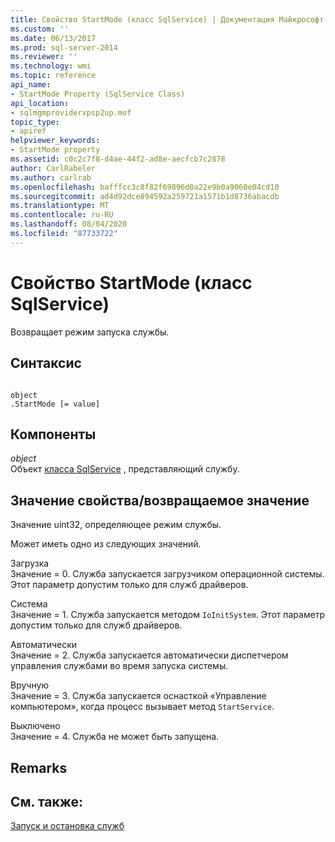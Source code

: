```yaml
---
title: Свойство StartMode (класс SqlService) | Документация Майкрософт
ms.custom: ''
ms.date: 06/13/2017
ms.prod: sql-server-2014
ms.reviewer: ''
ms.technology: wmi
ms.topic: reference
api_name:
- StartMode Property (SqlService Class)
api_location:
- sqlmgmproviderxpsp2up.mof
topic_type:
- apiref
helpviewer_keywords:
- StartMode property
ms.assetid: c0c2c7f8-d4ae-44f2-ad8e-aecfcb7c2878
author: CarlRabeler
ms.author: carlrab
ms.openlocfilehash: bafffcc3c8f82f69896d0a22e9b0a9060e04cd10
ms.sourcegitcommit: ad4d92dce894592a259721a1571b1d8736abacdb
ms.translationtype: MT
ms.contentlocale: ru-RU
ms.lasthandoff: 08/04/2020
ms.locfileid: "87733722"
---
```

# <a name="startmode-property-sqlservice-class"></a>Свойство StartMode (класс SqlService)
  Возвращает режим запуска службы.  
  
## <a name="syntax"></a>Синтаксис  
  
```  
  
object  
.StartMode [= value]  
```  
  
## <a name="parts"></a>Компоненты  
 *object*  
 Объект [класса SqlService](sqlservice-class.md) , представляющий службу.  
  
## <a name="property-valuereturn-value"></a>Значение свойства/возвращаемое значение  
 Значение uint32, определяющее режим службы.  
  
 Может иметь одно из следующих значений.  
  
 Загрузка  
 Значение = 0. Служба запускается загрузчиком операционной системы. Этот параметр допустим только для служб драйверов.  
  
 Система  
 Значение = 1. Служба запускается методом `IoInitSystem`. Этот параметр допустим только для служб драйверов.  
  
 Автоматически  
 Значение = 2. Служба запускается автоматически диспетчером управления службами во время запуска системы.  
  
 Вручную  
 Значение = 3. Служба запускается оснасткой «Управление компьютером», когда процесс вызывает метод `StartService`.  
  
 Выключено  
 Значение = 4. Служба не может быть запущена.  
  
## <a name="remarks"></a>Remarks  
  
## <a name="see-also"></a>См. также:  
 [Запуск и остановка служб](https://technet.microsoft.com/library/ms174886\(v=sql.105\).aspx)  
  
  
